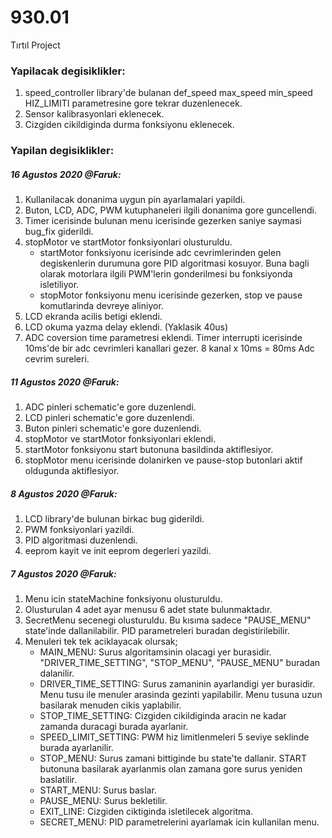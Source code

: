 # 930.01
Tırtıl Project

### Yapilacak degisiklikler:

1. speed_controller library'de bulanan def_speed max_speed min_speed HIZ_LIMITI parametresine gore tekrar duzenlenecek.
1. Sensor kalibrasyonlari eklenecek.
1. Cizgiden cikildiginda durma fonksiyonu eklenecek. 

### Yapilan degisiklikler:

##### 16 Agustos 2020 @Faruk:
1. Kullanilacak donanima uygun pin ayarlamalari yapildi.
1. Buton, LCD, ADC, PWM kutuphaneleri ilgili donanima gore guncellendi.
1. Timer icerisinde bulunan menu icerisinde gezerken saniye saymasi bug_fix giderildi.
1. stopMotor ve startMotor fonksiyonlari olusturuldu. 
   - startMotor fonksiyonu icerisinde adc cevrimlerinden gelen degiskenlerin durumuna gore PID algoritmasi kosuyor. Buna bagli olarak motorlara ilgili PWM'lerin gonderilmesi bu fonksiyonda isletiliyor.   
   - stopMotor fonksiyonu menu icerisinde gezerken, stop ve pause komutlarinda devreye aliniyor.
1. LCD ekranda acilis betigi eklendi.
1. LCD okuma yazma delay eklendi. (Yaklasik 40us)
1. ADC coversion time parametresi eklendi. Timer interrupti icerisinde 10ms'de bir adc cevrimleri kanallari gezer. 8 kanal x 10ms = 80ms Adc cevrim sureleri.

##### 11 Agustos 2020 @Faruk:
1. ADC pinleri schematic'e gore duzenlendi.
1. LCD pinleri schematic'e gore duzenlendi.
1. Buton pinleri schematic'e gore duzenlendi.
1. stopMotor ve startMotor fonksiyonlari eklendi.
1. startMotor fonksiyonu start butonuna basildinda aktiflesiyor.
1. stopMotor menu icerisinde dolanirken ve pause-stop butonlari aktif oldugunda aktiflesiyor.


##### 8 Agustos 2020 @Faruk:
1. LCD library'de bulunan birkac bug giderildi.
1. PWM fonksiyonlari yazildi.
1. PID algoritmasi duzenlendi.
1. eeprom kayit ve init eeprom degerleri yazildi.

##### 7 Agustos 2020 @Faruk:
1. Menu icin stateMachine fonksiyonu olusturuldu.
1. Olusturulan 4 adet ayar menusu 6 adet state bulunmaktadır. 
1. SecretMenu secenegi olusturuldu. Bu kısıma sadece "PAUSE_MENU" state'inde dallanilabilir. PID parametreleri buradan degistirilebilir.
1. Menuleri tek tek aciklayacak olursak;
   - MAIN_MENU: Surus algoritamsinin olacagi yer burasidir. "DRIVER_TIME_SETTING", "STOP_MENU", "PAUSE_MENU" buradan dalanilir.
   - DRIVER_TIME_SETTING: Surus zamaninin ayarlandigi yer burasidir. Menu tusu ile menuler arasinda gezinti yapilabilir. Menu tusuna uzun basilarak menuden cikis yaplabilir.
   - STOP_TIME_SETTING: Cizgiden cikildiginda aracin ne kadar zamanda duracagi burada ayarlanir.
   - SPEED_LIMIT_SETTING: PWM hiz limitlenmeleri 5 seviye seklinde burada ayarlanilir.
   - STOP_MENU: Surus zamani bittiginde bu state'te dallanir. START butonuna basilarak ayarlanmis olan zamana gore surus yeniden baslatilir.
   - START_MENU: Surus baslar.
   - PAUSE_MENU: Surus bekletilir.
   - EXIT_LINE: Cizgiden ciktiginda isletilecek algoritma.
   - SECRET_MENU: PID parametrelerini ayarlamak icin kullanilan menu. 
